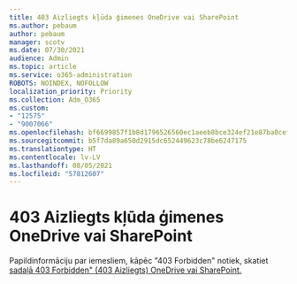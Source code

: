 ```yaml
---
title: 403 Aizliegts kļūda ģimenes OneDrive vai SharePoint
ms.author: pebaum
author: pebaum
manager: scotv
ms.date: 07/30/2021
audience: Admin
ms.topic: article
ms.service: o365-administration
ROBOTS: NOINDEX, NOFOLLOW
localization_priority: Priority
ms.collection: Adm_O365
ms.custom:
- "12575"
- "9007066"
ms.openlocfilehash: bf6699857f1b8d1796526560ec1aeeb8bce324ef21e87ba0cefa6c3da57e32d3
ms.sourcegitcommit: b5f7da89a650d2915dc652449623c78be6247175
ms.translationtype: HT
ms.contentlocale: lv-LV
ms.lasthandoff: 08/05/2021
ms.locfileid: "57812607"
---
```

# <a name="403-forbidden-error-on-onedrive-or-sharepoint"></a>403 Aizliegts kļūda ģimenes OneDrive vai SharePoint

Papildinformāciju par iemesliem, kāpēc "403 Forbidden" notiek, skatiet [sadaļā 403 Forbidden" (403 Aizliegts) OneDrive vai SharePoint.](/sharepoint/troubleshoot/sharing-and-permissions/error-403-forbidden)